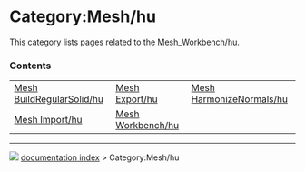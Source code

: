 # Category:Mesh/hu
This category lists pages related to the [Mesh_Workbench/hu](Mesh_Workbench/hu.md).

### Contents

|     |     |     |
| --- | --- | --- |
| [Mesh BuildRegularSolid/hu](Mesh_BuildRegularSolid/hu.md) | [Mesh Export/hu](Mesh_Export/hu.md) | [Mesh HarmonizeNormals/hu](Mesh_HarmonizeNormals/hu.md) |
| [Mesh Import/hu](Mesh_Import/hu.md) | [Mesh Workbench/hu](Mesh_Workbench/hu.md) |



---
![](images/Button_right.svg) [documentation index](../README.md) > Category:Mesh/hu
